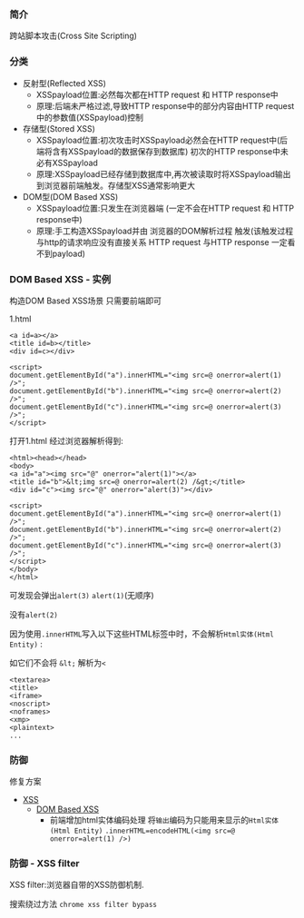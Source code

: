 ### 简介

跨站脚本攻击(Cross Site Scripting)

### 分类

* 反射型(Reflected XSS)
  * XSSpayload位置:必然每次都在HTTP request 和 HTTP response中
  * 原理:后端未严格过滤,导致HTTP response中的部分内容由HTTP request中的参数值(XSSpayload)控制
* 存储型(Stored XSS)
  * XSSpayload位置:初次攻击时XSSpayload必然会在HTTP request中(后端将含有XSSpayload的数据保存到数据库) 初次的HTTP response中未必有XSSpayload
  * 原理:XSSpayload已经存储到数据库中,再次被读取时将XSSpayload输出到浏览器前端触发。存储型XSS通常影响更大
* DOM型(DOM Based XSS)
  * XSSpayload位置:只发生在浏览器端 (一定不会在HTTP request 和 HTTP response中)
  * 原理:手工构造XSSpayload并由 浏览器的DOM解析过程 触发(该触发过程与http的请求响应没有直接关系 HTTP request 与HTTP response 一定看不到payload)

### DOM Based XSS - 实例

构造DOM Based XSS场景 只需要前端即可

1.html
```
<a id=a></a>
<title id=b></title>
<div id=c></div>

<script>
document.getElementById("a").innerHTML="<img src=@ onerror=alert(1) />";
document.getElementById("b").innerHTML="<img src=@ onerror=alert(2) />";
document.getElementById("c").innerHTML="<img src=@ onerror=alert(3) />";
</script>
```

打开1.html 经过浏览器解析得到:
```
<html><head></head>
<body>
<a id="a"><img src="@" onerror="alert(1)"></a>
<title id="b">&lt;img src=@ onerror=alert(2) /&gt;</title>
<div id="c"><img src="@" onerror="alert(3)"></div>

<script>
document.getElementById("a").innerHTML="<img src=@ onerror=alert(1) />";
document.getElementById("b").innerHTML="<img src=@ onerror=alert(2) />";
document.getElementById("c").innerHTML="<img src=@ onerror=alert(3) />";
</script>
</body>
</html>
```
可发现会弹出`alert(3)` `alert(1)`(无顺序)

没有`alert(2)`

因为使用`.innerHTML`写入以下这些HTML标签中时，不会解析`Html实体(Html Entity)` :

如它们不会将 `&lt;` 解析为`<`
```
<textarea>
<title>
<iframe>
<noscript>
<noframes>
<xmp>
<plaintext>
...
```

### 防御

修复方案
* [XSS](https://www.owasp.org/index.php/XSS_(Cross_Site_Scripting)_Prevention_Cheat_Sheet)
  * [DOM Based XSS](https://www.owasp.org/index.php/DOM_based_XSS_Prevention_Cheat_Sheet)
    * 前端增加html实体编码处理 将`输出`编码为只能用来显示的`Html实体(Html Entity)` `.innerHTML=encodeHTML(<img src=@ onerror=alert(1) />)`

### 防御 - XSS filter

XSS filter:浏览器自带的XSS防御机制.

搜索绕过方法 `chrome xss filter bypass`
